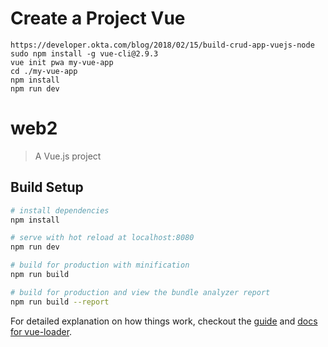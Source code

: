 # Create a Project Vue
````
https://developer.okta.com/blog/2018/02/15/build-crud-app-vuejs-node
sudo npm install -g vue-cli@2.9.3
vue init pwa my-vue-app
cd ./my-vue-app
npm install
npm run dev
````

# web2

> A Vue.js project

## Build Setup

``` bash
# install dependencies
npm install

# serve with hot reload at localhost:8080
npm run dev

# build for production with minification
npm run build

# build for production and view the bundle analyzer report
npm run build --report
```

For detailed explanation on how things work, checkout the [guide](http://vuejs-templates.github.io/webpack/) and [docs for vue-loader](http://vuejs.github.io/vue-loader).
